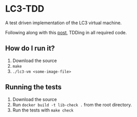 # LC3-TDD
A test driven implementation of the LC3 virtual machine. 

Following along with this [post](https://www.jmeiners.com/lc3-vm/), TDDing in all required code.

## How do I run it? 

1. Download the source
2. `make`  
3. `./lc3-vm <some-image-file>`

## Running the tests 

1. Download the source
2. Run `docker build -t lib-check .` from the root directory.
3. Run the tests with `make check`
